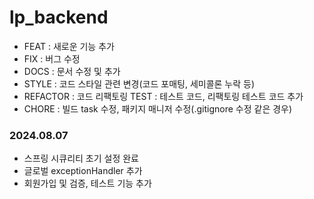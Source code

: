 # lp_backend

* FEAT : 새로운 기능 추가 
* FIX : 버그 수정 
* DOCS : 문서 수정 및 추가 
* STYLE : 코드 스타일 관련 변경(코드 포매팅, 세미콜론 누락 등) 
* REFACTOR : 코드 리팩토링 TEST : 테스트 코드, 리팩토링 테스트 코드 추가 
* CHORE : 빌드 task 수정, 패키지 매니저 수정(.gitignore 수정 같은 경우)

### 2024.08.07
* 스프링 시큐리티 초기 설정 완료
* 글로벌 exceptionHandler 추가
* 회원가입 및 검증, 테스트 기능 추가